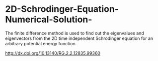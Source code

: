# 2D-Schrodinger-Equation-Numerical-Solution-

The finite difference method is used to find out the eigenvalues and eigenvectors from the 2D time independent Schrodinger equation for an arbitrary potential energy function.

http://dx.doi.org/10.13140/RG.2.2.12835.99360
